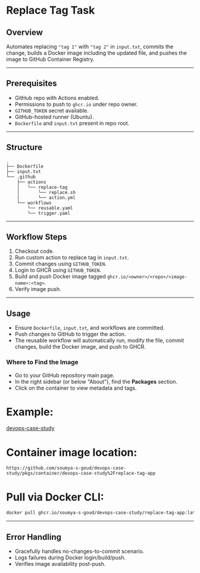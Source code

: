 # Replace Tag Task

## Overview

Automates replacing `"tag 1"` with `"tag 2"` in `input.txt`, commits the change, builds a Docker image including the updated file, and pushes the image to GitHub Container Registry.

---

## Prerequisites

- GitHub repo with Actions enabled.
- Permissions to push to `ghcr.io` under repo owner.
- `GITHUB_TOKEN` secret available.
- GitHub-hosted runner (Ubuntu).
- `Dockerfile` and `input.txt` present in repo root.

---

## Structure

```
.
├── Dockerfile
├── input.txt
└── .github
    ├── actions
    │   └── replace-tag
    │       └── replace.sh
    |       └── action.yml
    └── workflows
        └── reusable.yaml
        └── trigger.yaml

```

---

## Workflow Steps

1. Checkout code.
2. Run custom action to replace tag in `input.txt`.
3. Commit changes using `GITHUB_TOKEN`.
4. Login to GHCR using `GITHUB_TOKEN`.
5. Build and push Docker image tagged `ghcr.io/<owner>/<repo>/<image-name>:<tag>`.
6. Verify image push.

---

## Usage

- Ensure `Dockerfile`, `input.txt`, and workflows are committed.
- Push changes to GitHub to trigger the action.
- The reusable workflow will automatically run, modify the file, commit changes, build the Docker image, and push to GHCR.

### Where to Find the Image

- Go to your GitHub repository main page.
- In the right sidebar (or below "About"), find the **Packages** section.
- Click on the container to view metadata and tags.

# Example:  
[devops-case-study](https://github.com/soumya-s-goud/devops-case-study/)

# Container image location: 
`https://github.com/soumya-s-goud/devops-case-study/pkgs/container/devops-case-study%2Freplace-tag-app`

# Pull via Docker CLI:
```bash
docker pull ghcr.io/soumya-s-goud/devops-case-study/replace-tag-app:latest
```

---


## Error Handling

- Gracefully handles no-changes-to-commit scenario.
- Logs failures during Docker login/build/push.
- Verifies image availability post-push.

